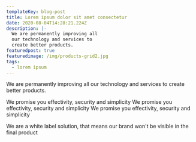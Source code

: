 ```yaml
---
templateKey: blog-post
title: Lorem ipsum dolor sit amet consectetur
date: 2020-08-04T14:28:21.224Z
description: |-
  We are permanently improving all
  our technology and services to
  create better products.
featuredpost: true
featuredimage: /img/products-grid2.jpg
tags:
  - lorem ipsum
---
```

We are permanently improving all
our technology and services to
create better products.

We promise you effectivity, security
and simplicity We promise you effectivity, security
and simplicity We promise you effectivity, security
and simplicity

We are a white label solution, that
means our brand won't be visible in
the final product